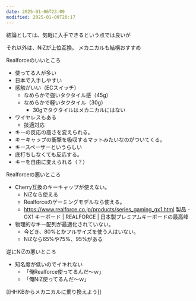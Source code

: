 ```yaml
---
date: 2025-01-06T23:09
modified: 2025-01-09T20:17
---
```


結論としては、気軽に入手できるという点では良いが

それ以外は、NiZが上位互換。
メカニカルも結構おすすめ

Realforceのいいところ

- 使ってる人が多い  
- 日本で入手しやすい 
- 感触がいい（ECスイッチ）  
	- なめらかで強いタクタイル感（45g）  
	- なめらかで軽いタクタイル（30g）  
		- 30gでタクタイルはメカニカルにはない  
- ワイヤレスもある 
	- 技適対応
- キーの反応の高さを変えられる。  
- キーキャップの衝撃を吸収するマットみたいなのがついてくる。  
- キースペーサーというらしい  
- 底打ちしなくても反応する。  
- キーを自由に変えられる（？）  

Realforceの悪いところ

- Cherry互換のキーキャップが使えない。  
	- NiZなら使える  
	- Realforceのゲーミングモデルなら使える。  
	- https://www.realforce.co.jp/products/series_gaming_gx1.html 製品 - GX1 キーボード | REALFORCE | 日本製プレミアムキーボードの最高峰  
- 物理的なキー配列が最適化されていない。  
	- 今どき、80%とかフルサイズを使う人はいない。  
	- NiZなら65%や75%、95%がある  

逆にNiZの悪いところ

- 知名度が低いのでイキれない  
	- 「俺Realforce使ってるんだ～ｗ」  
	- 「俺NiZ使ってるんだ～ｗ」

[[HHKBからメカニカルに乗り換えよう]]

